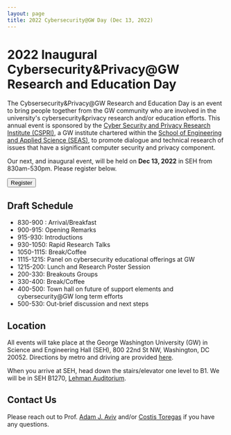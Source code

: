 ```yaml
---
layout: page
title: 2022 Cybersecurity@GW Day (Dec 13, 2022)
---
```


# 2022 Inaugural Cybersecurity&Privacy@GW Research and Education Day 

The Cybsersecurity&Privacy@GW Research and Education Day is an event to bring people together from the GW community who are involved in the university's cybersecurity&privacy research and/or education efforts. This annual event is sponsored by the [Cyber Security and Privacy Research Institute (CSPRI)](https://cspri.seas.gwu.edu/), a GW institute chartered within the [School of Engineering and Applied Science (SEAS)](https://seas.gwu.edu), to promote dialogue and technical research of issues that have a significant computer security and privacy component.

Our next, and inaugural event, will be held on **Dec 13, 2022** in SEH from 830am-530pm. Please register below.

<div class="reg-link">
<a href="https://docs.google.com/forms/d/e/1FAIpQLScMXPSUulo4vDVfhJA5t7L1RQPIPueJ4weK7bUJSjUZi7yjAQ/viewform?usp=sf_link:">
<button>Register</button>
</a>
</div>


## Draft Schedule

* 830-900 : Arrival/Breakfast
* 900-915: Opening Remarks 
* 915-930: Introductions
* 930-1050: Rapid Research Talks
* 1050-1115: Break/Coffee
* 1115-1215: Panel on cybersecurity educational offerings at GW
* 1215-200: Lunch and Research Poster Session
* 200-330: Breakouts Groups 
* 330-400: Break/Coffee
* 400-500: Town hall on future of support elements and cybersecurity@GW long term efforts
* 500-530: Out-brief discussion and next steps


## Location

All events will take place at the George Washington University (GW) in Science and Engineering Hall (SEH), 800 22nd St NW, Washington, DC 20052. Directions by metro and driving are provided [here](https://www.seas.gwu.edu/directions-campus).

When you arrive at SEH, head down the stairs/elevator one level to B1. We will be in SEH B1270, [Lehman Auditorium](https://seascf.seas.gwu.edu/lehman-auditorium).


## Contact Us

Please reach out to Prof. [Adam J. Aviv](email:aaviv@gwu.edu) and/or [Costis Toregas](email:toregas1@gwu.edu) if you have any questions.  

